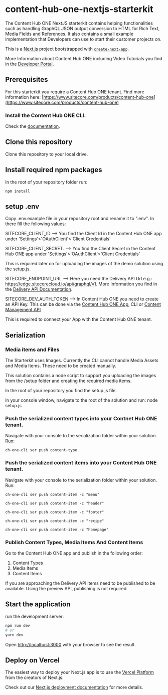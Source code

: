# content-hub-one-nextjs-starterkit
The Content Hub ONE NextJS starterkit contains helping functionalities such as handling GraphQL JSON output conversion to HTML for Rich Text, Media Fields and References. It also contains a small example implementation that Developers can use to start their customer projects on.

This is a [Next.js](https://nextjs.org/) project bootstrapped with [`create-next-app`](https://github.com/vercel/next.js/tree/canary/packages/create-next-app).

More Information about Content Hub ONE including Video Tutorials you find in the [Developer Portal]( https://developers.sitecore.com/content-management/content-hub-one).

## Prerequisites
For this starterkit you require a Content Hub ONE tenant. Find more information here: [https://www.sitecore.com/products/content-hub-one](https://www.sitecore.com/products/content-hub-one)

### Install the Content Hub ONE CLI. 
Check the [documentation](https://doc.sitecore.com/ch-one/en/developers/content-hub-one/content-hub-one-cli--install-and-run-the-cli.html).

## Clone this repository
Clone this repository to your local drive. 

## Install required npm packages
In the root of your repository folder run: 

    npm install

## setup .env 
Copy .env.example file in your repository root and rename it to ".env".
In there fill the following values:

SITECORE_CLIENT_ID --> You find the Client Id in the Content Hub ONE app under 'Settings'>'OAuthClient'>'Client Credentials'

SITECORE_CLIENT_SECRET. --> You find the Client Secret in the Content Hub ONE app under 'Settings'>'OAuthClient'>'Client Credentials'

This is required later on for uploading the images of the demo solution using the setup.js.


SITECORE_ENDPOINT_URL  --> Here you need the Delivery API Url e.g.: https://edge.sitecorecloud.io/api/graphql/v1. More Information you find in the [Delivery API Documentation](https://doc.sitecore.com/ch-one/en/developers/content-hub-one/graphql--preview-and-delivery-apis.html). 

SITECORE_DEV_AUTH_TOKEN --> In Content Hub ONE you need to create an API Key. This can be done via the [Content Hub ONE App](https://doc.sitecore.com/ch-one/en/users/content-hub-one/content-delivery--manage-api-keys.html), CLI or [Content Management API ](https://doc.sitecore.com/ch-one/en/developers/content-hub-one/graphql--api-keys.html)  

This is required to connect your App with the Content Hub ONE tenant.

## Serialization

### Media items and Files
The Starterkit uses Images. Currently the CLI cannot handle Media Assets and Media Items. These need to be created manually.

This solution contains a node script to support you uploading the images from the /setup folder and creating the required media items.

In the root of your repository you find the setup.js file. 

In your console window, navigate to the root of the solution and run:
    node setup.js

### Push the serialized content types into your Contnet Hub ONE tenant. 
Navigate with your console to the serialization folder within your solution. Run:

    ch-one-cli ser push content-type

### Push the serialized content items into your Content Hub ONE tenant. 
Navigate with your console to the serialization folder within your solution. Run: 

    ch-one-cli ser push content-item -c "menu"

    ch-one-cli ser push content-item -c "header"

    ch-one-cli ser push content-item -c "footer"

    ch-one-cli ser push content-item -c "recipe"

    ch-one-cli ser push content-item -c "homepage"

### Publish Content Types, Media Items And Content Items
Go to the Content Hub ONE app and publish in the following order:
1. Content Types
2. Media Items
3. Content Items

If you are approaching the Delivery API items need to be published to be available. Using the preview API, publishing is not required.

## Start the application

run the development server:

```bash
npm run dev
# or
yarn dev
```

Open [http://localhost:3000](http://localhost:3000) with your browser to see the result.

## Deploy on Vercel

The easiest way to deploy your Next.js app is to use the [Vercel Platform](https://vercel.com/new?utm_medium=default-template&filter=next.js&utm_source=create-next-app&utm_campaign=create-next-app-readme) from the creators of Next.js.

Check out our [Next.js deployment documentation](https://nextjs.org/docs/deployment) for more details.